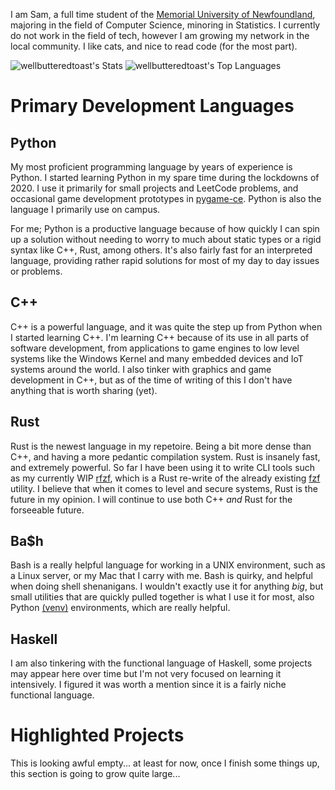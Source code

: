I am Sam, a full time student of the [Memorial University of Newfoundland](https://mun.ca), majoring in the field of Computer Science, minoring in Statistics. I currently do not work in the field of tech, however I am growing my network in the local community. I like cats, and nice to read code (for the most part).


![wellbutteredtoast's Stats](https://github-readme-stats.vercel.app/api?username=wellbutteredtoast&theme=dark&show_icons=true&hide_border=false&count_private=false)
![wellbutteredtoast's Top Languages](https://github-readme-stats.vercel.app/api/top-langs/?username=wellbutteredtoast&theme=dark&show_icons=true&hide_border=false&layout=compact)

# Primary Development Languages

## Python

My most proficient programming language by years of experience is Python. I started learning Python in my spare time during the lockdowns of 2020. I use it primarily for small projects and LeetCode problems, and occasional game development prototypes in [pygame-ce](https://pyga.me). Python is also the language I primarily use on campus. 

For me; Python is a productive language because of how quickly I can spin up a solution without needing to worry to much about static types or a rigid syntax like C++, Rust, among others. It's also fairly fast for an interpreted language, providing rather rapid solutions for most of my day to day issues or problems.

## C++

C++ is a powerful language, and it was quite the step up from Python when I started learning C++. I'm learning C++ because of its use in all parts of software development, from applications to game engines to low level systems like the Windows Kernel and many embedded devices and IoT systems around the world. I also tinker with graphics and game development in C++, but as of the time of writing of this I don't have anything that is worth sharing (yet).

## Rust

Rust is the newest language in my repetoire. Being a bit more dense than C++, and having a more pedantic compilation system. Rust is insanely fast, and extremely powerful. So far I have been using it to write CLI tools such as my currently WIP [rfzf](https://github.com/wellbutteredtoast/fuzzyfind-rs), which is a Rust re-write of the already existing [fzf](https://github.com/junegunn/fzf) utility. I believe that when it comes to level and secure systems, Rust is the future in my opinion. I will continue to use both C++ *and* Rust for the forseeable future.

## Ba$h

Bash is a really helpful language for working in a UNIX environment, such as a Linux server, or my Mac that I carry with me. Bash is quirky, and helpful when doing shell shenanigans. I wouldn't exactly use it for anything *big*, but small utilities that are quickly pulled together is what I use it for most, also Python [(venv)](https://docs.python.org/3/library/venv.html) environments, which are really helpful.

## Haskell

I am also tinkering with the functional language of Haskell, some projects may appear here over time but I'm not very focused on learning it intensively. I figured it was worth a mention since it is a fairly niche functional language.

# Highlighted Projects

This is looking awful empty... at least for now, once I finish some things up, this section is going to grow quite large...
